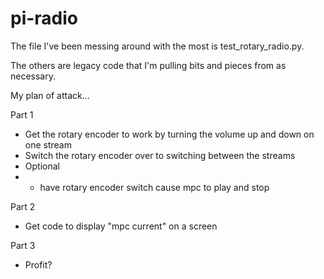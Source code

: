 # pi-radio
The file I've been messing around with the most is test_rotary_radio.py. 

The others are legacy code that I'm pulling bits and pieces from as necessary. 

My plan of attack...

Part 1
- Get the rotary encoder to work by turning the volume up and down on one stream
- Switch the rotary encoder over to switching between the streams
- Optional 
-   - have rotary encoder switch cause mpc to play and stop

Part 2
- Get code to display "mpc current" on a screen

Part 3
- Profit?
